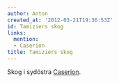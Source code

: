 ```yaml
---
author: Anton
created_at: '2012-03-21T19:36:53Z'
id: Tamiziers skog
links:
  mention:
  - Caserion
title: Tamiziers skog
---
```


Skog i sydöstra [Caserion].

  [Caserion]: Caserion
